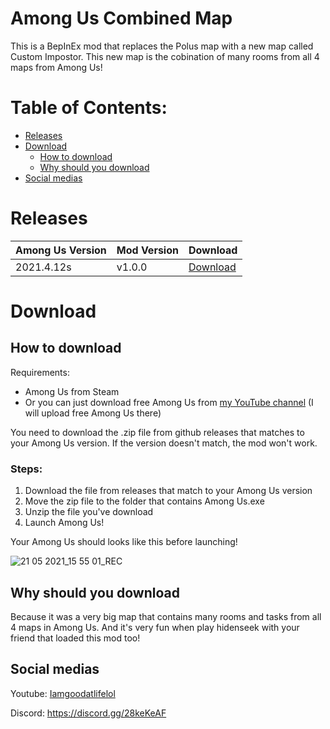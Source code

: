 # Among Us Combined Map

This is a BepInEx mod that replaces the Polus map with a new map called Custom Impostor.
This new map is the cobination of many rooms from all 4 maps from Among Us!

# Table of Contents:

- [Releases](#releases)  
- [Download](#download)  
  - [How to download](#how-to-download)
  - [Why should you download](#why-should-you-download)
- [Social medias](#social-medias)

# Releases
| Among Us Version | Mod Version | Download
| --- | --- | ---|
| 2021.4.12s | v1.0.0 | [Download](https://github.com/IagallYT/Among-Us-Combined-Map/releases/download/1.0.0/Among.Us.Combined.Map.zip)

# Download

## How to download

Requirements:
- Among Us from Steam
- Or you can just download free Among Us from [my YouTube channel](https://m.youtube.com/channel/UCFZlRTzu_9BWQNw74NwZ6Lw) (I will upload free Among Us there)

You need to download the .zip file from github releases that matches to your Among Us version.
If the version doesn't match, the mod won't work.

### Steps:
1. Download the file from releases that match to your Among Us version
2. Move the zip file to the folder that contains Among Us.exe
3. Unzip the file you've download
4. Launch Among Us!

Your Among Us should looks like this before launching!

![21 05 2021_15 55 01_REC](https://user-images.githubusercontent.com/84431885/119111121-f7a50500-ba4c-11eb-9a4c-8ac51b7fa45e.png)

## Why should you download

Because it was a very big map that contains many rooms and tasks from all 4 maps in Among Us.
And it's very fun when play hidenseek with your friend that loaded this mod too!

## Social medias
Youtube: [Iamgoodatlifelol](https://m.youtube.com/channel/UCFZlRTzu_9BWQNw74NwZ6Lw)

Discord: https://discord.gg/28keKeAF

